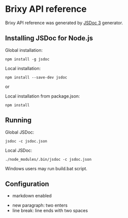 # Brixy API reference

Brixy API reference was generated by [JSDoc 3](https://github.com/jsdoc3/jsdoc) generator.

## Installing JSDoc for Node.js

Global installation:
```
npm install -g jsdoc
```

Local installation:
```
npm install --save-dev jsdoc
```

or 

Local installation from package.json:
```
npm install
```

## Running

Global JSDoc:
```
jsdoc -c jsdoc.json
```

Local JSDoc:
```
./node_modules/.bin/jsdoc -c jsdoc.json
```

Windows users may run build.bat script.

## Configuration

- markdown enabled
 * new paragraph: two enters
 * line break: line ends with two spaces


